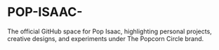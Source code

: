 # POP-ISAAC-
The official GitHub space for Pop Isaac, highlighting personal projects, creative designs, and experiments under The Popcorn Circle brand.
